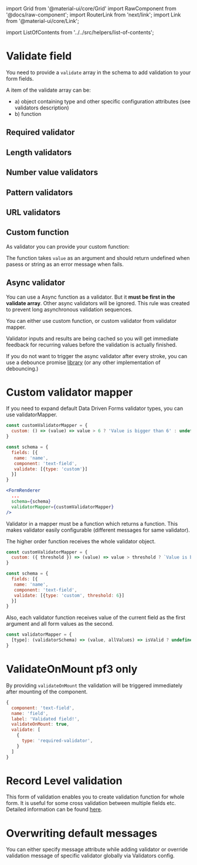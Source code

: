 import Grid from '@material-ui/core/Grid'
import RawComponent from '@docs/raw-component';
import RouterLink from 'next/link';
import Link from '@material-ui/core/Link';

import ListOfContents from '../../src/helpers/list-of-contents';

<Grid container item>
<Grid item xs={12} md={10}>

# Validate field

You need to provide a `validate` array in the schema to add validation to your form fields.

A item of the validate array can be:
* a) object containing type and other specific configuration attributes (see validators description)
* b) function

## Required validator

<RawComponent source="validators/required-validator" />

## Length validators

<RawComponent source="validators/length-validators" />

## Number value validators

<RawComponent source="validators/number-validator" />

## Pattern validators

<RawComponent source="validators/pattern-validator" />

## URL validators

<RawComponent source="validators/url-validator" />

## Custom function

As validator you can provide your custom function:

<RawComponent source="validators/custom-function" />

The function takes `value` as an argument and should return undefined when pasess or string as an error message when fails.

## Async validator

You can use a Async function as a validator. But it **must be first in the validate array**. Other async validators will be ignored. This rule was created to prevent long asynchronous validation sequences.

You can either use custom function, or custom validator from validator mapper.

<RawComponent source="validators/async-validator" />


Validator inputs and results are being cached so you will get immediate feedback for recurring values before the validation is actually finished.

If you do not want to trigger the async validator after every stroke, you can use a debounce promise [library](https://github.com/slorber/awesome-debounce-promise)
(or any other implementation of debouncing.)

# Custom validator mapper

If you need to expand default Data Driven Forms validator types, you can use <RouterLink href="/renderer/renderer-api#optionalprops"><Link href="/renderer/renderer-api#optionalprops">validatorMapper</Link></RouterLink>.

```jsx
const customValidatorMapper = {
  custom: () => (value) => value > 6 ? 'Value is bigger than 6' : undefined
}

const schema = {
  fields: [{
   name: 'name',
   component: 'text-field',
   validate: [{type: 'custom'}]
  }]
}

<FormRenderer
  ...
  schema={schema}
  validatorMapper={customValidatorMapper}
/>

```

Validator in a mapper must be a function which returns a function. This makes validator easily configurable (different messages for same validator).

The higher order function receives the whole validator object.

```jsx
const customValidatorMapper = {
  custom: ({ threshold }) => (value) => value > threshold ? `Value is bigger than ${threshold}` : undefined
}

const schema = {
  fields: [{
   name: 'name',
   component: 'text-field',
   validate: [{type: 'custom', threshold: 6}]
  }]
}
```

Also, each validator function receives value of the current field as the first argument and all form values as the second.

```jsx
const validatorMapper = {
  [type]: (validatorSchema) => (value, allValues) => isValid ? undefined : 'error message'
}
```

# ValidateOnMount pf3 only

By providing `validateOnMount` the validation will be triggered immediately after mounting of the component.

```jsx
{
  component: 'text-field',
  name: 'field',
  label: 'Validated field!',
  validateOnMount: true,
  validate: [
    {
      type: 'required-validator',
    }
  ]
}
```

# Record Level validation

This form of validation enables you to create validation function for whole form. It is useful for some cross validation between multiple fields etc.
Detailed information can be found [here](https://final-form.org/docs/react-final-form/examples/record-level-validation).

<RawComponent source="validators/record-level-validation" />

# Overwriting default messages

You can either specify message attribute while adding validator or override validation message of specific validator globally via Validators config.

<RawComponent source="validators/global-message" />

</Grid>
<Grid item xs={false} md={2}>
  <ListOfContents file="renderer/validators" />
</Grid>
</Grid>